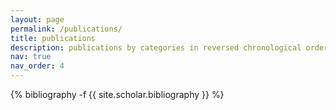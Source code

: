 ```yaml
---
layout: page
permalink: /publications/
title: publications
description: publications by categories in reversed chronological order. generated by jekyll-scholar.
nav: true
nav_order: 4
---
```


<!-- _pages/publications.md -->
<div class="publications">

{% bibliography -f {{ site.scholar.bibliography }} %}

</div>
